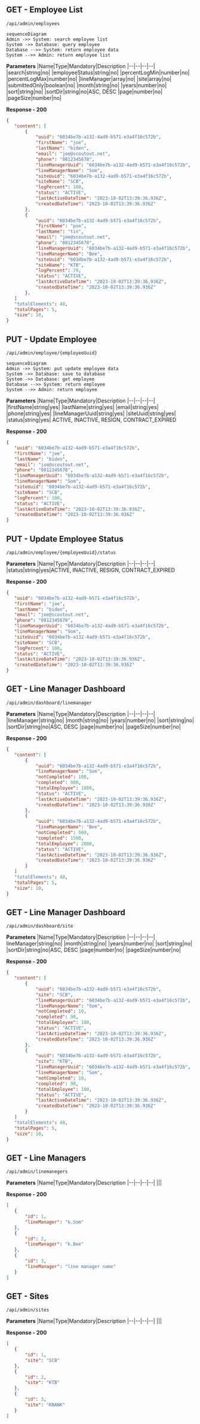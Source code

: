 ## GET - Employee List

	/api/admin/employees
	
```mermaid
sequenceDiagram
Admin ->> System: search employee list
System ->> Database: query employee
Database -->> System: return employee data
System -->> Admin: return employee list
```

**Parameters**
|Name|Type|Mandatory|Description
|--|--|--|--|
|search|string|no|
|employeeStatus|string|no|
|percentLogMin|number|no|
|percentLogMax|number|no|
|lineManager|array|no|
|site|array|no|
|submittedOnly|boolean|no|
|month|string|no|
|years|number|no|
|sort|string|no|
|sortDir|string|no|ASC, DESC
|page|number|no|
|pageSize|number|no|

**Response  - 200**
 ``` json
{
	"content": [
		{
			"uuid": "6034be7b-a132-4ad9-b571-e3a4f16c572b",
			"firstName": "joe",
			"lastName": "biden",
			"email": "joe@scoutout.net",
			"phone": "0812345678",
			"lineManagerUuid": "6034be7b-a132-4ad9-b571-e3a4f16c572b",
			"lineManagerName": "Som",
			"siteUuid": "6034be7b-a132-4ad9-b571-e3a4f16c572b",
			"siteName": "SCB",
			"logPercent": 100,
			"status": "ACTIVE",
			"lastActiveDateTime": "2023-10-02T13:39:36.936Z",
			"createdDateTime": "2023-10-02T13:39:36.936Z"
	    },
	    {
			"uuid": "6034be7b-a132-4ad9-b571-e3a4f16c572b",
			"firstName": "poo",
			"lastName": "tin",
			"email": "joe@scoutout.net",
			"phone": "0812345678",
			"lineManagerUuid": "6034be7b-a132-4ad9-b571-e3a4f16c572b",
			"lineManagerName": "Bee",
			"siteUuid": "6034be7b-a132-4ad9-b571-e3a4f16c572b",
			"siteName": "KTB",
			"logPercent": 70,
			"status": "ACTIVE",
			"lastActiveDateTime": "2023-10-02T13:39:36.936Z",
			"createdDateTime": "2023-10-02T13:39:36.936Z"
	    },
	]
	"totalElements": 48,
	"totalPages": 5,
	"size": 10,
}
```


## PUT -  Update Employee 

	/api/admin/employee/{employeeUuid}
	
```mermaid
sequenceDiagram
Admin ->> System: put update employee data
System ->> Database: save to database
System ->> Database: get employee
Database -->> System: return employee 
System -->> Admin: return employee
```

**Parameters**
|Name|Type|Mandatory|Description
|--|--|--|--|
|firstName|string|yes|
|lastName|string|yes|
|email|string|yes|
|phone|string|yes|
|lineManagerUuid|string|yes|
|siteUuid|string|yes|
|status|string|yes| ACTIVE, INACTIVE, RESIGN, CONTRACT_EXPIRED

**Response - 200**
 ``` json
{
	"uuid": "6034be7b-a132-4ad9-b571-e3a4f16c572b",
	"firstName": "joe",
	"lastName": "biden",
	"email": "joe@scoutout.net",
	"phone": "0812345678",
	"lineManagerUuid": "6034be7b-a132-4ad9-b571-e3a4f16c572b",
	"lineManagerName": "Som",
	"siteUuid": "6034be7b-a132-4ad9-b571-e3a4f16c572b",
	"siteName": "SCB",
	"logPercent": 100,
	"status": "ACTIVE",
	"lastActiveDateTime": "2023-10-02T13:39:36.936Z",
	"createdDateTime": "2023-10-02T13:39:36.936Z"
}
```


## PUT -  Update Employee Status

	/api/admin/employee/{employeeUuid}/status

**Parameters**
|Name|Type|Mandatory|Description
|--|--|--|--|
|status|string|yes|ACTIVE, INACTIVE, RESIGN, CONTRACT_EXPIRED

**Response - 200**
 ``` json
{
	"uuid": "6034be7b-a132-4ad9-b571-e3a4f16c572b",
	"firstName": "joe",
	"lastName": "biden",
	"email": "joe@scoutout.net",
	"phone": "0812345678",
	"lineManagerUuid": "6034be7b-a132-4ad9-b571-e3a4f16c572b",
	"lineManagerName": "Som",
	"siteUuid": "6034be7b-a132-4ad9-b571-e3a4f16c572b",
	"siteName": "SCB",
	"logPercent": 100,
	"status": "ACTIVE",
	"lastActiveDateTime": "2023-10-02T13:39:36.936Z",
	"createdDateTime": "2023-10-02T13:39:36.936Z"
}
```


## GET -  Line Manager Dashboard 

	/api/admin/dashboard/linemanager

**Parameters**
|Name|Type|Mandatory|Description
|--|--|--|--|
|lineManager|string|no|
|month|string|no|
|years|number|no|
|sort|string|no|
|sortDir|string|no|ASC, DESC
|page|number|no|
|pageSize|number|no|

**Response  - 200**
 ``` json
{
	"content": [
		{
			"uuid": "6034be7b-a132-4ad9-b571-e3a4f16c572b",
			"lineManagerName": "Som",
			"notCompleted": 100,
			"completed": 900,
			"totalEmployee": 1000,
			"status": "ACTIVE",
			"lastActiveDateTime": "2023-10-02T13:39:36.936Z",
			"createdDateTime": "2023-10-02T13:39:36.936Z"
	    },
	    {
			"uuid": "6034be7b-a132-4ad9-b571-e3a4f16c572b",
			"lineManagerName": "Bee",
			"notCompleted": 500,
			"completed": 1500,
			"totalEmployee": 2000,
			"status": "ACTIVE",
			"lastActiveDateTime": "2023-10-02T13:39:36.936Z",
			"createdDateTime": "2023-10-02T13:39:36.936Z"
	    }
	]
	"totalElements": 48,
	"totalPages": 5,
	"size": 10,
}
```


## GET -  Line Manager Dashboard 

	/api/admin/dashboard/site

**Parameters**
|Name|Type|Mandatory|Description
|--|--|--|--|
lineManager|string|no|
|month|string|no|
|years|number|no|
|sort|string|no|
|sortDir|string|no|ASC, DESC
|page|number|no|
|pageSize|number|no|

**Response  - 200**
 ``` json
{
	"content": [
		{
			"uuid": "6034be7b-a132-4ad9-b571-e3a4f16c572b",
			"site": "SCB",
			"lineManagerUuid": "6034be7b-a132-4ad9-b571-e3a4f16c572b",
			"lineManagerName": "Som",
			"notCompleted": 10,
			"completed": 90,
			"totalEmployee": 100,
			"status": "ACTIVE",
			"lastActiveDateTime": "2023-10-02T13:39:36.936Z",
			"createdDateTime": "2023-10-02T13:39:36.936Z"
	    },
	    {
			"uuid": "6034be7b-a132-4ad9-b571-e3a4f16c572b",
			"site": "KTB",
			"lineManagerUuid": "6034be7b-a132-4ad9-b571-e3a4f16c572b",
			"lineManagerName": "Som",
			"notCompleted": 10,
			"completed": 90,
			"totalEmployee": 100,
			"status": "ACTIVE",
			"lastActiveDateTime": "2023-10-02T13:39:36.936Z",
			"createdDateTime": "2023-10-02T13:39:36.936Z"
	    }
	]
	"totalElements": 48,
	"totalPages": 5,
	"size": 10,
}
```



## GET -  Line Managers 

	/api/admin/linemanegers


**Parameters**
|Name|Type|Mandatory|Description
|--|--|--|--|
|||

**Response  - 200**
 ``` json
[
	{
		"id": 1,
		"lineManager": "k.Som"
	},
	{
		"id": 2,
		"lineManager": "k.Bee"
	},
	{
		"id": 3,
		"lineManager": "line manager name"
	}
]
```



## GET -  Sites

	/api/admin/sites


**Parameters**
|Name|Type|Mandatory|Description
|--|--|--|--|
|||

**Response  - 200**
 ``` json
[
	{
		"id": 1,
		"site": "SCB"
	},
	{
		"id": 2,
		"site": "KTB"
	},
	{
		"id": 3,
		"site": "KBANK"
	}
]
```




<!--stackedit_data:
eyJoaXN0b3J5IjpbNTk4NTAyNzRdfQ==
-->